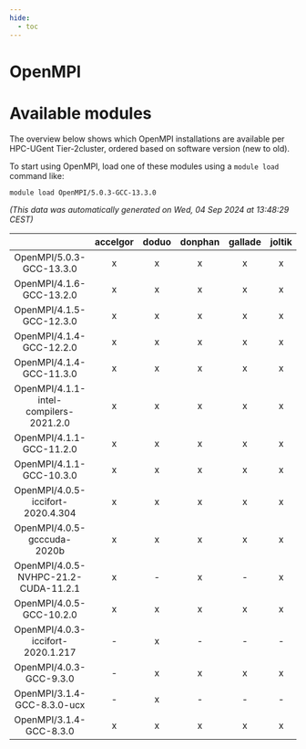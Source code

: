 ```yaml
---
hide:
  - toc
---
```


OpenMPI
=======

# Available modules


The overview below shows which OpenMPI installations are available per HPC-UGent Tier-2cluster, ordered based on software version (new to old).

To start using OpenMPI, load one of these modules using a `module load` command like:

```shell
module load OpenMPI/5.0.3-GCC-13.3.0
```

*(This data was automatically generated on Wed, 04 Sep 2024 at 13:48:29 CEST)*  

| |accelgor|doduo|donphan|gallade|joltik|shinx|skitty|
| :---: | :---: | :---: | :---: | :---: | :---: | :---: | :---: |
|OpenMPI/5.0.3-GCC-13.3.0|x|x|x|x|x|x|x|
|OpenMPI/4.1.6-GCC-13.2.0|x|x|x|x|x|x|x|
|OpenMPI/4.1.5-GCC-12.3.0|x|x|x|x|x|x|x|
|OpenMPI/4.1.4-GCC-12.2.0|x|x|x|x|x|x|x|
|OpenMPI/4.1.4-GCC-11.3.0|x|x|x|x|x|x|x|
|OpenMPI/4.1.1-intel-compilers-2021.2.0|x|x|x|x|x|-|x|
|OpenMPI/4.1.1-GCC-11.2.0|x|x|x|x|x|-|x|
|OpenMPI/4.1.1-GCC-10.3.0|x|x|x|x|x|-|x|
|OpenMPI/4.0.5-iccifort-2020.4.304|x|x|x|x|x|-|x|
|OpenMPI/4.0.5-gcccuda-2020b|x|x|x|x|x|-|x|
|OpenMPI/4.0.5-NVHPC-21.2-CUDA-11.2.1|x|-|x|-|x|-|-|
|OpenMPI/4.0.5-GCC-10.2.0|x|x|x|x|x|-|x|
|OpenMPI/4.0.3-iccifort-2020.1.217|-|x|-|-|-|-|-|
|OpenMPI/4.0.3-GCC-9.3.0|-|x|x|x|x|-|x|
|OpenMPI/3.1.4-GCC-8.3.0-ucx|-|x|-|-|-|-|-|
|OpenMPI/3.1.4-GCC-8.3.0|x|x|x|x|x|-|x|
